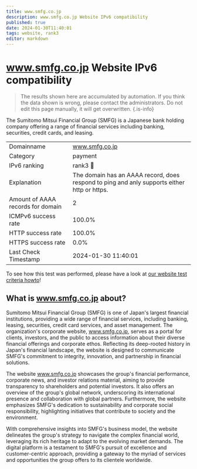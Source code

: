 ```yaml
---
title: www.smfg.co.jp
description: www.smfg.co.jp Website IPv6 compatibility
published: true
date: 2024-01-30T11:40:01
tags: website, rank3
editor: markdown
---
```


# www.smfg.co.jp Website IPv6 compatibility

> The results shown here are accumulated by automation. If you think the data shown is wrong, please contact the administrators. 
> Do not edit this page manually, it will get overwritten.
{.is-info}

The Sumitomo Mitsui Financial Group (SMFG) is a Japanese bank holding company offering a range of financial services including banking, securities, credit cards, and leasing.


|   |   |
| - | - |
| Domainname | www.smfg.co.jp
| Category | payment |
| IPv6 ranking | rank3 :3rd_place_medal: |
| Explanation | The domain has an AAAA record, does respond to ping and anly supports either http or https. |
| Amount of AAAA records for domain | 2 |
| ICMPv6 success rate | 100.0%|
| HTTP success rate | 100.0% |
| HTTPS success rate | 0.0% |
| Last Check Timestamp | 2024-01-30 11:40:01 |

To see how this test was performed, please have a look at [our website test criteria howto](/howto/testcriteria/website)!


## What is www.smfg.co.jp about?
Sumitomo Mitsui Financial Group (SMFG) is one of Japan's largest financial institutions, providing a wide range of financial services, including banking, leasing, securities, credit card services, and asset management. The organization's corporate website, www.smfg.co.jp, serves as a portal for clients, investors, and the public to access information about their diverse financial offerings and corporate ethos. Reflecting its deep-rooted history in Japan's financial landscape, the website is designed to communicate SMFG's commitment to integrity, innovation, and partnership in financial solutions.

The website www.smfg.co.jp showcases the group's financial performance, corporate news, and investor relations material, aiming to provide transparency to shareholders and potential investors. It also offers an overview of the group's global network, underscoring its international presence and collaboration with global partners. Furthermore, the website emphasizes SMFG's dedication to sustainability and corporate social responsibility, highlighting initiatives that contribute to society and the environment.

With comprehensive insights into SMFG's business model, the website delineates the group's strategy to navigate the complex financial world, leveraging its rich heritage to adapt to the evolving market demands. The digital platform is a testament to SMFG's pursuit of excellence and customer-centric approach, providing a gateway to the myriad of services and opportunities the group offers to its clientele worldwide.
